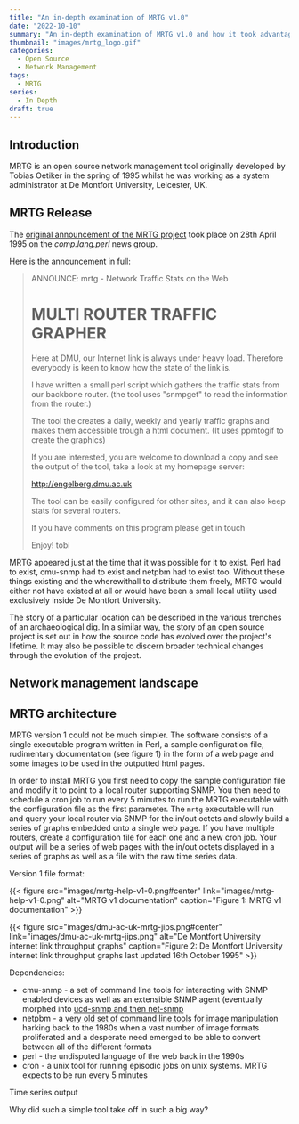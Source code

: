 ```yaml
---
title: "An in-depth examination of MRTG v1.0"
date: "2022-10-10"
summary: "An in-depth examination of MRTG v1.0 and how it took advantage of the emerging public internet to conquer the world."
thumbnail: "images/mrtg_logo.gif"
categories:
  - Open Source
  - Network Management
tags:
  - MRTG
series:
  - In Depth
draft: true
---
```


## Introduction

MRTG is an open source network management tool originally developed by Tobias Oetiker in the spring of 1995 whilst he was working as a system administrator at De Montfort University, Leicester, UK.

## MRTG Release

The [original announcement of the MRTG project](https://groups.google.com/g/comp.lang.perl/c/FaAWCOBdgKo/m/g7IAn-LRGicJ) took place on 28th April 1995 on the *comp.lang.perl* news group.

Here is the announcement in full:

>ANNOUNCE: mrtg - Network Traffic Stats on the Web
>
>MULTI ROUTER TRAFFIC GRAPHER
>============================
>Here at DMU, our Internet link is always under heavy load. Therefore
everybody is keen to know how the state of the link is.
>
>I have written a small perl script which gathers the traffic stats from our
backbone router. (the tool uses "snmpget" to read the information from the
router.)
>
>The tool the creates a daily, weekly and yearly traffic graphs and makes
them accessible trough a html document. (It uses ppmtogif to create the
graphics)
>
>If you are interested, you are welcome to download a
copy and see the output of the tool, take a look at my homepage server:
>
>http://engelberg.dmu.ac.uk
>
>The tool can be easily configured for other sites, and it can also keep stats
for several routers.
>
>If you have comments on this program please get in touch
>
>Enjoy!
>tobi

MRTG appeared just at the time that it was possible for it to exist. Perl had to exist, cmu-snmp had to exist and netpbm had to exist too. Without these things existing and the wherewithall to distribute them freely, MRTG would either not have existed at all or would have been a small local utility used exclusively inside De Montfort University.

The story of a particular location can be described in the various trenches of an archaeological dig. In a similar way, the story of an open source project is set out in how the source code has evolved over the project's lifetime. It may also be possible to discern broader technical changes through the evolution of the project.

## Network management landscape

## MRTG architecture

MRTG version 1 could not be much simpler. The software consists of a single executable program written in Perl, a sample configuration file, rudimentary documentation (see figure 1) in the form of a web page and some images to be used in the outputted html pages.

In order to install MRTG you first need to copy the sample configuration file and modify it to point to a local router supporting SNMP. You then need to schedule a cron job to run every 5 minutes to run the MRTG executable with the configuration file as the first parameter. The `mrtg` executable will run and query your local router via SNMP for the in/out octets and slowly build a series of graphs embedded onto a single web page. If you have multiple routers, create a configuration file for each one and a new cron job. Your output will be a series of web pages with the in/out octets displayed in a series of graphs as well as a file with the raw time series data.

Version 1 file format:

{{< figure src="images/mrtg-help-v1-0.png#center"
           link="images/mrtg-help-v1-0.png"
           alt="MRTG v1 documentation"
           caption="Figure 1: MRTG v1 documentation" >}}

{{< figure src="images/dmu-ac-uk-mrtg-jips.png#center"
           link="images/dmu-ac-uk-mrtg-jips.png"
           alt="De Montfort University internet link throughput graphs"
           caption="Figure 2: De Montfort University internet link throughput graphs last updated 16th October 1995" >}}

Dependencies:

* cmu-snmp - a set of command line tools for interacting with SNMP enabled devices as well as an extensible SNMP agent (eventually morphed into [ucd-snmp and then net-snmp](http://www.net-snmp.org/about/history.html)
* netpbm - a [very old set of command line tools](http://netpbm.sourceforge.net/) for image manipulation harking back to the 1980s when a vast number of image formats proliferated and a desperate need emerged to be able to convert between all of the different formats
* perl - the undisputed language of the web back in the 1990s
* cron - a unix tool for running episodic jobs on unix systems. MRTG expects to be run every 5 minutes

Time series output

Why did such a simple tool take off in such a big way?
